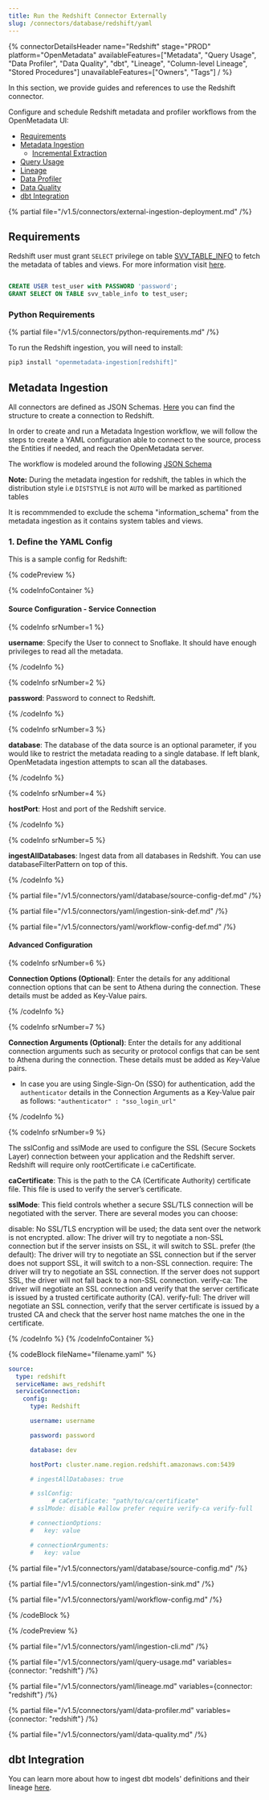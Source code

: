 ```yaml
---
title: Run the Redshift Connector Externally
slug: /connectors/database/redshift/yaml
---
```


{% connectorDetailsHeader
name="Redshift"
stage="PROD"
platform="OpenMetadata"
availableFeatures=["Metadata", "Query Usage", "Data Profiler", "Data Quality", "dbt", "Lineage", "Column-level Lineage", "Stored Procedures"]
unavailableFeatures=["Owners", "Tags"]
/ %}

In this section, we provide guides and references to use the Redshift connector.

Configure and schedule Redshift metadata and profiler workflows from the OpenMetadata UI:

- [Requirements](#requirements)
- [Metadata Ingestion](#metadata-ingestion)
    - [Incremental Extraction](/connectors/ingestion/workflows/metadata/incremental-extraction/redshift)
- [Query Usage](#query-usage)
- [Lineage](#lineage)
- [Data Profiler](#data-profiler)
- [Data Quality](#data-quality)
- [dbt Integration](#dbt-integration)

{% partial file="/v1.5/connectors/external-ingestion-deployment.md" /%}

## Requirements

Redshift user must grant `SELECT` privilege on table [SVV_TABLE_INFO](https://docs.aws.amazon.com/redshift/latest/dg/r_SVV_TABLE_INFO.html) to fetch the metadata of tables and views. For more information visit [here](https://docs.aws.amazon.com/redshift/latest/dg/c_visibility-of-data.html).

```sql

CREATE USER test_user with PASSWORD 'password';
GRANT SELECT ON TABLE svv_table_info to test_user;

```

### Python Requirements

{% partial file="/v1.5/connectors/python-requirements.md" /%}

To run the Redshift ingestion, you will need to install:

```bash
pip3 install "openmetadata-ingestion[redshift]"
```

## Metadata Ingestion

All connectors are defined as JSON Schemas.
[Here](https://github.com/open-metadata/OpenMetadata/blob/main/openmetadata-spec/src/main/resources/json/schema/entity/services/connections/database/redshiftConnection.json)
you can find the structure to create a connection to Redshift.

In order to create and run a Metadata Ingestion workflow, we will follow
the steps to create a YAML configuration able to connect to the source,
process the Entities if needed, and reach the OpenMetadata server.

The workflow is modeled around the following
[JSON Schema](https://github.com/open-metadata/OpenMetadata/blob/main/openmetadata-spec/src/main/resources/json/schema/metadataIngestion/workflow.json)


**Note:** During the metadata ingestion for redshift, the tables in which the distribution style i.e `DISTSTYLE` is not `AUTO` will be marked as partitioned tables

It is recommmended to exclude the schema "information_schema" from the metadata ingestion as it contains system tables and views.

### 1. Define the YAML Config

This is a sample config for Redshift:

{% codePreview %}

{% codeInfoContainer %}

#### Source Configuration - Service Connection

{% codeInfo srNumber=1 %}

**username**: Specify the User to connect to Snoflake. It should have enough privileges to read all the metadata.

{% /codeInfo %}

{% codeInfo srNumber=2 %}

**password**: Password to connect to Redshift.

{% /codeInfo %}

{% codeInfo srNumber=3 %}

**database**: The database of the data source is an optional parameter, if you would like to restrict the metadata reading to a single database. If left blank, OpenMetadata ingestion attempts to scan all the databases.

{% /codeInfo %}

{% codeInfo srNumber=4 %}

**hostPort**: Host and port of the Redshift service.

{% /codeInfo %}

{% codeInfo srNumber=5 %}

**ingestAllDatabases**: Ingest data from all databases in Redshift. You can use databaseFilterPattern on top of this.

{% /codeInfo %}



{% partial file="/v1.5/connectors/yaml/database/source-config-def.md" /%}

{% partial file="/v1.5/connectors/yaml/ingestion-sink-def.md" /%}

{% partial file="/v1.5/connectors/yaml/workflow-config-def.md" /%}

#### Advanced Configuration

{% codeInfo srNumber=6 %}

**Connection Options (Optional)**: Enter the details for any additional connection options that can be sent to Athena during the connection. These details must be added as Key-Value pairs.

{% /codeInfo %}

{% codeInfo srNumber=7 %}

**Connection Arguments (Optional)**: Enter the details for any additional connection arguments such as security or protocol configs that can be sent to Athena during the connection. These details must be added as Key-Value pairs.

- In case you are using Single-Sign-On (SSO) for authentication, add the `authenticator` details in the Connection Arguments as a Key-Value pair as follows: `"authenticator" : "sso_login_url"`

{% /codeInfo %}



{% codeInfo srNumber=9 %}

The sslConfig and sslMode are used to configure the SSL (Secure Sockets Layer) connection between your application and the Redshift server. Redshift will require only rootCertificate i.e caCertificate.

**caCertificate**: This is the path to the CA (Certificate Authority) certificate file. This file is used to verify the server’s certificate.

**sslMode**: This field controls whether a secure SSL/TLS connection will be negotiated with the server. There are several modes you can choose:

disable: No SSL/TLS encryption will be used; the data sent over the network is not encrypted.
allow: The driver will try to negotiate a non-SSL connection but if the server insists on SSL, it will switch to SSL.
prefer (the default): The driver will try to negotiate an SSL connection but if the server does not support SSL, it will switch to a non-SSL connection.
require: The driver will try to negotiate an SSL connection. If the server does not support SSL, the driver will not fall back to a non-SSL connection.
verify-ca: The driver will negotiate an SSL connection and verify that the server certificate is issued by a trusted certificate authority (CA).
verify-full: The driver will negotiate an SSL connection, verify that the server certificate is issued by a trusted CA and check that the server host name matches the one in the certificate.


{% /codeInfo %}
{% /codeInfoContainer %}


{% codeBlock fileName="filename.yaml" %}

```yaml {% isCodeBlock=true %}
source:
  type: redshift
  serviceName: aws_redshift
  serviceConnection:
    config:
      type: Redshift
```
```yaml {% srNumber=1 %}
      username: username
```
```yaml {% srNumber=2 %}
      password: password
```
```yaml {% srNumber=3 %}
      database: dev
```
```yaml {% srNumber=4 %}
      hostPort: cluster.name.region.redshift.amazonaws.com:5439
```
```yaml {% srNumber=5 %}
      # ingestAllDatabases: true
```
```yaml {% srNumber=9 %}
      # sslConfig:
            # caCertificate: "path/to/ca/certificate"
      # sslMode: disable #allow prefer require verify-ca verify-full
```
```yaml {% srNumber=6 %}
      # connectionOptions:
      #   key: value
```
```yaml {% srNumber=7 %}
      # connectionArguments:
      #   key: value
```

{% partial file="/v1.5/connectors/yaml/database/source-config.md" /%}

{% partial file="/v1.5/connectors/yaml/ingestion-sink.md" /%}

{% partial file="/v1.5/connectors/yaml/workflow-config.md" /%}

{% /codeBlock %}

{% /codePreview %}

{% partial file="/v1.5/connectors/yaml/ingestion-cli.md" /%}


{% partial file="/v1.5/connectors/yaml/query-usage.md" variables={connector: "redshift"} /%}

{% partial file="/v1.5/connectors/yaml/lineage.md" variables={connector: "redshift"} /%}

{% partial file="/v1.5/connectors/yaml/data-profiler.md" variables={connector: "redshift"} /%}

{% partial file="/v1.5/connectors/yaml/data-quality.md" /%}

## dbt Integration

You can learn more about how to ingest dbt models' definitions and their lineage [here](/connectors/ingestion/workflows/dbt).



